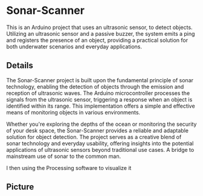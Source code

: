 # Sonar-Scanner
This is an Arduino project that uses an ultrasonic sensor, to detect objects. Utilizing an ultrasonic sensor and a passive buzzer, the system emits a ping and registers the presence of an object, providing a practical solution for both underwater scenarios and everyday applications.
## Details
<p>The Sonar-Scanner project is built upon the fundamental principle of sonar technology, enabling the detection of objects through the emission and reception of ultrasonic waves. The Arduino microcontroller processes the signals from the ultrasonic sensor, triggering a response when an object is identified within its range. This implementation offers a simple and effective means of monitoring objects in various environments.

Whether you're exploring the depths of the ocean or monitoring the security of your desk space, the Sonar-Scanner provides a reliable and adaptable solution for object detection. The project serves as a creative blend of sonar technology and everyday usability, offering insights into the potential applications of ultrasonic sensors beyond traditional use cases.
A bridge to mainstream use of sonar to the common man.
 </p>

 <p>I then using the Processing software to visualize it</p>

## Picture
